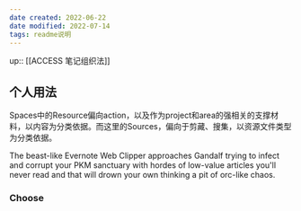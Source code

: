 ```yaml
---
date created: 2022-06-22
date modified: 2022-07-14
tags: readme说明
---
```


up:: [[ACCESS 笔记组织法]]

## 个人用法
Spaces中的Resource偏向action，以及作为project和area的强相关的支撑材料，以内容为分类依据。而这里的Sources，偏向于剪藏、搜集，以资源文件类型为分类依据。

The beast-like Evernote Web Clipper approaches Gandalf trying to infect and corrupt your PKM sanctuary with hordes of low-value articles you'll never read and that will drown your own thinking a pit of orc-like chaos.

### Choose
